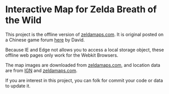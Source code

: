 Interactive Map for Zelda Breath of the Wild
===================


This project is the offline version of [zeldamaps.com](https://zeldamaps.com/?game=BotW). It is original posted on a Chinese game forum [here](http://bbs.a9vg.com/forum.php?mod=viewthread&tid=5207596) by David.

Because IE and Edge not allows you to access a local storage object, these offline web pages only work for the Webkit Browsers.  

The map images are downloaded from [zeldamaps.com](https://zeldamaps.com/?game=BotW), and location data are from [IGN](www.ign.com/wikis/the-legend-of-zelda/Maps) and [zeldamaps.com](https://zeldamaps.com/?game=BotW). 

If you are interest in this project, you can folk for commit your code or data to update it.